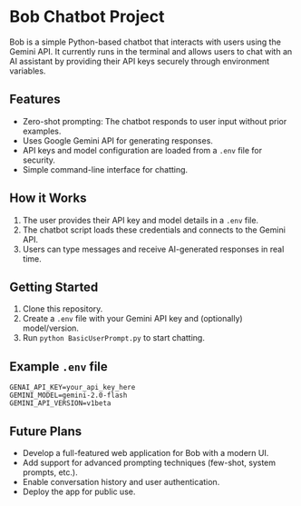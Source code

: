 # Bob Chatbot Project

Bob is a simple Python-based chatbot that interacts with users using the Gemini API. It currently runs in the terminal and allows users to chat with an AI assistant by providing their API keys securely through environment variables.

## Features

* Zero-shot prompting: The chatbot responds to user input without prior examples.
* Uses Google Gemini API for generating responses.
* API keys and model configuration are loaded from a `.env` file for security.
* Simple command-line interface for chatting.

## How it Works

1. The user provides their API key and model details in a `.env` file.
2. The chatbot script loads these credentials and connects to the Gemini API.
3. Users can type messages and receive AI-generated responses in real time.

## Getting Started

1. Clone this repository.
2. Create a `.env` file with your Gemini API key and (optionally) model/version.
3. Run `python BasicUserPrompt.py` to start chatting.

## Example `.env` file

```env
GENAI_API_KEY=your_api_key_here
GEMINI_MODEL=gemini-2.0-flash
GEMINI_API_VERSION=v1beta
```

## Future Plans

* Develop a full-featured web application for Bob with a modern UI.
* Add support for advanced prompting techniques (few-shot, system prompts, etc.).
* Enable conversation history and user authentication.
* Deploy the app for public use.

